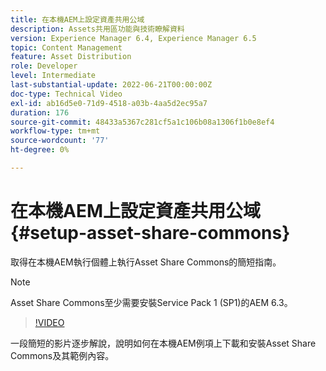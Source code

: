 ```yaml
---
title: 在本機AEM上設定資產共用公域
description: Assets共用區功能與技術瞭解資料
version: Experience Manager 6.4, Experience Manager 6.5
topic: Content Management
feature: Asset Distribution
role: Developer
level: Intermediate
last-substantial-update: 2022-06-21T00:00:00Z
doc-type: Technical Video
exl-id: ab16d5e0-71d9-4518-a03b-4aa5d2ec95a7
duration: 176
source-git-commit: 48433a5367c281cf5a1c106b08a1306f1b0e8ef4
workflow-type: tm+mt
source-wordcount: '77'
ht-degree: 0%

---
```


# 在本機AEM上設定資產共用公域 {#setup-asset-share-commons}

取得在本機AEM執行個體上執行Asset Share Commons的簡短指南。

>[!NOTE]
>
>Asset Share Commons至少需要安裝Service Pack 1 (SP1)的AEM 6.3。

>[!VIDEO](https://video.tv.adobe.com/v/20499?quality=12&learn=on)

一段簡短的影片逐步解說，說明如何在本機AEM例項上下載和安裝Asset Share Commons及其範例內容。

